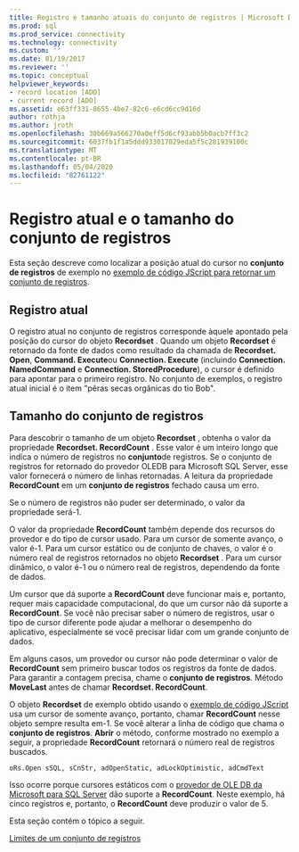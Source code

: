 ```yaml
---
title: Registro e tamanho atuais do conjunto de registros | Microsoft Docs
ms.prod: sql
ms.prod_service: connectivity
ms.technology: connectivity
ms.custom: ''
ms.date: 01/19/2017
ms.reviewer: ''
ms.topic: conceptual
helpviewer_keywords:
- record location [ADO]
- current record [ADO]
ms.assetid: e63ff331-8655-4be7-82c6-e6cd6cc9d16d
author: rothja
ms.author: jroth
ms.openlocfilehash: 30b669a566270a0eff5d6cf93abb5b0acb7ff3c2
ms.sourcegitcommit: 6037fb1f1a5ddd933017029eda5f5c281939100c
ms.translationtype: MT
ms.contentlocale: pt-BR
ms.lasthandoff: 05/04/2020
ms.locfileid: "82761122"
---
```

# <a name="current-record-and-size-of-recordset"></a>Registro atual e o tamanho do conjunto de registros
Esta seção descreve como localizar a posição atual do cursor no **conjunto de registros** de exemplo no [exemplo de código JScript para retornar um conjunto de registros](../../../ado/guide/data/jscript-code-example-to-return-a-recordset.md).  
  
## <a name="current-record"></a>Registro atual  
 O registro atual no conjunto de registros corresponde àquele apontado pela posição do cursor do objeto **Recordset** . Quando um objeto **Recordset** é retornado da fonte de dados como resultado da chamada de **Recordset. Open**, **Command. Execute**ou **Connection. Execute** (incluindo **Connection. NamedCommand** e **Connection. StoredProcedure**), o cursor é definido para apontar para o primeiro registro. No conjunto de exemplos, o registro atual inicial é o item "pêras secas orgânicas do tio Bob".  
  
## <a name="size-of-recordset"></a>Tamanho do conjunto de registros  
 Para descobrir o tamanho de um objeto **Recordset** , obtenha o valor da propriedade **Recordset. RecordCount** . Esse valor é um inteiro longo que indica o número de registros no **conjunto**de registros. Se o conjunto de registros for retornado do provedor OLEDB para Microsoft SQL Server, esse valor fornecerá o número de linhas retornadas. A leitura da propriedade **RecordCount** em um **conjunto de registros** fechado causa um erro.  
  
 Se o número de registros não puder ser determinado, o valor da propriedade será-1.  
  
 O valor da propriedade **RecordCount** também depende dos recursos do provedor e do tipo de cursor usado. Para um cursor de somente avanço, o valor é-1. Para um cursor estático ou de conjunto de chaves, o valor é o número real de registros retornados no objeto **Recordset** . Para um cursor dinâmico, o valor é-1 ou o número real de registros, dependendo da fonte de dados.  
  
 Um cursor que dá suporte a **RecordCount** deve funcionar mais e, portanto, requer mais capacidade computacional, do que um cursor não dá suporte a **RecordCount**. Se você não precisar saber o número de registros, usar o tipo de cursor diferente pode ajudar a melhorar o desempenho do aplicativo, especialmente se você precisar lidar com um grande conjunto de dados.  
  
 Em alguns casos, um provedor ou cursor não pode determinar o valor de **RecordCount** sem primeiro buscar todos os registros da fonte de dados. Para garantir a contagem precisa, chame o **conjunto de registros**. Método **MoveLast** antes de chamar **Recordset. RecordCount**.  
  
 O objeto **Recordset** de exemplo obtido usando o [exemplo de código JScript](../../../ado/guide/data/jscript-code-example-to-return-a-recordset.md) usa um cursor de somente avanço, portanto, chamar **RecordCount** nesse objeto sempre resulta em-1. Se você alterar a linha de código que chama o **conjunto de registros**. **Abrir** o método, conforme mostrado no exemplo a seguir, a propriedade **RecordCount** retornará o número real de registros buscados.  
  
```  
oRs.Open sSQL, sCnStr, adOpenStatic, adLockOptimistic, adCmdText   
```  
  
 Isso ocorre porque cursores estáticos com o [provedor de OLE DB da Microsoft para SQL Server](../../../ado/guide/appendixes/microsoft-ole-db-provider-for-sql-server.md) dão suporte a **RecordCount**. Neste exemplo, há cinco registros e, portanto, o **RecordCount** deve produzir o valor de 5.  
  
 Esta seção contém o tópico a seguir.  
  
 [Limites de um conjunto de registros](../../../ado/guide/data/boundaries-of-a-recordset.md)

